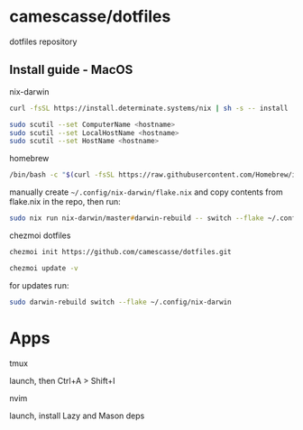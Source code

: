 # camescasse/dotfiles

dotfiles repository

## Install guide - MacOS

nix-darwin

```zsh
curl -fsSL https://install.determinate.systems/nix | sh -s -- install

sudo scutil --set ComputerName <hostname>
sudo scutil --set LocalHostName <hostname>
sudo scutil --set HostName <hostname>

```

homebrew

```zsh
/bin/bash -c "$(curl -fsSL https://raw.githubusercontent.com/Homebrew/install/HEAD/install.sh)"
```

manually create `~/.config/nix-darwin/flake.nix` and copy contents from flake.nix in the repo, then run:

```zsh
sudo nix run nix-darwin/master#darwin-rebuild -- switch --flake ~/.config/nix-darwin
```

chezmoi dotfiles

```zsh
chezmoi init https://github.com/camescasse/dotfiles.git

chezmoi update -v
```

for updates run:

```zsh
sudo darwin-rebuild switch --flake ~/.config/nix-darwin
```

# Apps

tmux

launch, then Ctrl+A > Shift+I

nvim

launch, install Lazy and Mason deps
